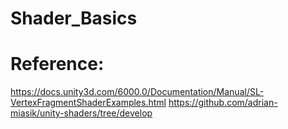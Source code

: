 # Shader_Basics
# Reference:
https://docs.unity3d.com/6000.0/Documentation/Manual/SL-VertexFragmentShaderExamples.html
https://github.com/adrian-miasik/unity-shaders/tree/develop